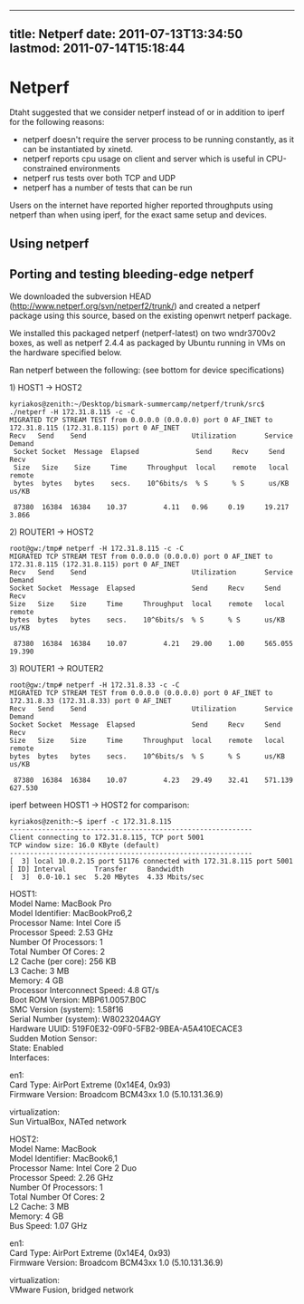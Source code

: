 
---
title: Netperf
date: 2011-07-13T13:34:50
lastmod: 2011-07-14T15:18:44
---
Netperf
=======

Dtaht suggested that we consider netperf instead of or in addition to
iperf for the following reasons:

-   netperf doesn't require the server process to be running constantly,
    as it can be instantiated by xinetd.
-   netperf reports cpu usage on client and server which is useful in
    CPU-constrained environments
-   netperf rus tests over both TCP and UDP
-   netperf has a number of tests that can be run

Users on the internet have reported higher reported throughputs using
netperf than when using iperf, for the exact same setup and devices.

Using netperf
-------------

Porting and testing bleeding-edge netperf
-----------------------------------------

We downloaded the subversion HEAD
(http://www.netperf.org/svn/netperf2/trunk/) and created a netperf
package using this source, based on the existing openwrt netperf
package.

We installed this packaged netperf (netperf-latest) on two wndr3700v2
boxes, as well as netperf 2.4.4 as packaged by Ubuntu running in VMs on
the hardware specified below.

Ran netperf between the following: (see bottom for device
specifications)

1\) HOST1 -&gt; HOST2

    kyriakos@zenith:~/Desktop/bismark-summercamp/netperf/trunk/src$ ./netperf -H 172.31.8.115 -c -C
    MIGRATED TCP STREAM TEST from 0.0.0.0 (0.0.0.0) port 0 AF_INET to 172.31.8.115 (172.31.8.115) port 0 AF_INET 
    Recv   Send    Send                          Utilization       Service Demand
     Socket Socket  Message  Elapsed              Send     Recv     Send    Recv
     Size   Size    Size     Time     Throughput  local    remote   local   remote
     bytes  bytes   bytes    secs.    10^6bits/s  % S      % S      us/KB   us/KB

     87380  16384  16384    10.37         4.11   0.96     0.19     19.217  3.866  

2\) ROUTER1 -&gt; HOST2

    root@gw:/tmp# netperf -H 172.31.8.115 -c -C
    MIGRATED TCP STREAM TEST from 0.0.0.0 (0.0.0.0) port 0 AF_INET to 172.31.8.115 (172.31.8.115) port 0 AF_INET
    Recv   Send    Send                          Utilization       Service Demand
    Socket Socket  Message  Elapsed              Send     Recv     Send    Recv
    Size   Size    Size     Time     Throughput  local    remote   local   remote
    bytes  bytes   bytes    secs.    10^6bits/s  % S      % S      us/KB   us/KB

     87380  16384  16384    10.07         4.21   29.00    1.00     565.055  19.390 

3\) ROUTER1 -&gt; ROUTER2

    root@gw:/tmp# netperf -H 172.31.8.33 -c -C
    MIGRATED TCP STREAM TEST from 0.0.0.0 (0.0.0.0) port 0 AF_INET to 172.31.8.33 (172.31.8.33) port 0 AF_INET
    Recv   Send    Send                          Utilization       Service Demand
    Socket Socket  Message  Elapsed              Send     Recv     Send    Recv
    Size   Size    Size     Time     Throughput  local    remote   local   remote
    bytes  bytes   bytes    secs.    10^6bits/s  % S      % S      us/KB   us/KB

     87380  16384  16384    10.07         4.23   29.49    32.41    571.139  627.530 

iperf between HOST1 -&gt; HOST2 for comparison:

    kyriakos@zenith:~$ iperf -c 172.31.8.115
    ------------------------------------------------------------
    Client connecting to 172.31.8.115, TCP port 5001
    TCP window size: 16.0 KByte (default)
    ------------------------------------------------------------
    [  3] local 10.0.2.15 port 51176 connected with 172.31.8.115 port 5001
    [ ID] Interval       Transfer     Bandwidth
    [  3]  0.0-10.1 sec  5.20 MBytes  4.33 Mbits/sec

HOST1:\
Model Name: MacBook Pro\
Model Identifier: MacBookPro6,2\
Processor Name: Intel Core i5\
Processor Speed: 2.53 GHz\
Number Of Processors: 1\
Total Number Of Cores: 2\
L2 Cache (per core): 256 KB\
L3 Cache: 3 MB\
Memory: 4 GB\
Processor Interconnect Speed: 4.8 GT/s\
Boot ROM Version: MBP61.0057.B0C\
SMC Version (system): 1.58f16\
Serial Number (system): W8023204AGY\
Hardware UUID: 519F0E32-09F0-5FB2-9BEA-A5A410ECACE3\
Sudden Motion Sensor:\
State: Enabled\
Interfaces:

en1:\
Card Type: AirPort Extreme (0x14E4, 0x93)\
Firmware Version: Broadcom BCM43xx 1.0 (5.10.131.36.9)

virtualization:\
Sun VirtualBox, NATed network

HOST2:\
Model Name: MacBook\
Model Identifier: MacBook6,1\
Processor Name: Intel Core 2 Duo\
Processor Speed: 2.26 GHz\
Number Of Processors: 1\
Total Number Of Cores: 2\
L2 Cache: 3 MB\
Memory: 4 GB\
Bus Speed: 1.07 GHz

en1:\
Card Type: AirPort Extreme (0x14E4, 0x93)\
Firmware Version: Broadcom BCM43xx 1.0 (5.10.131.36.9)

virtualization:\
VMware Fusion, bridged network
